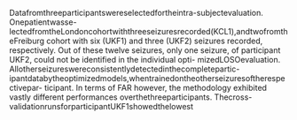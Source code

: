 Datafromthreeparticipantswereselectedfortheintra-subjectevaluation. Onepatientwasse-
lectedfromtheLondoncohortwiththreeseizuresrecorded(KCL1),andtwofromtheFreiburg
cohort with six (UKF1) and three (UKF2) seizures recorded, respectively. Out of these twelve
seizures, only one seizure, of participant UKF2, could not be identified in the individual opti-
mizedLOSOevaluation. Allotherseizureswereconsistentlydetectedinthecompletepartic-
ipantdatabytheoptimizedmodels,whentrainedontheotherseizuresoftherespectivepar-
ticipant. In terms of FAR however, the methodology exhibited vastly different performances
overthethreeparticipants. Thecross-validationrunsforparticipantUKF1showedthelowest
